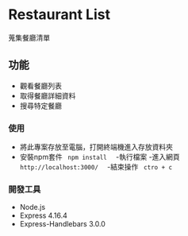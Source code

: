 # Restaurant List
蒐集餐廳清單

## 功能
- 觀看餐廳列表
- 取得餐廳詳細資料
- 搜尋特定餐廳

### 使用
- 將此專案存放至電腦，打開終端機進入存放資料夾 
- 安裝npm套件
  ```  npm install   ```
-執行檔案
-進入網頁
  ```  http://localhost:3000/   ```
-結束操作
  ```  ctro + c   ```


### 開發工具
- Node.js
- Express 4.16.4
- Express-Handlebars 3.0.0
